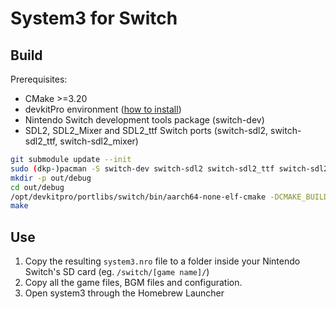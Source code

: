 # System3 for Switch

## Build
Prerequisites:
- CMake >=3.20
- devkitPro environment ([how to install](https://devkitpro.org/wiki/devkitPro_pacman))
- Nintendo Switch development tools package (switch-dev)
- SDL2, SDL2_Mixer and SDL2_ttf Switch ports (switch-sdl2, switch-sdl2_ttf, switch-sdl2_mixer)

```sh
git submodule update --init
sudo (dkp-)pacman -S switch-dev switch-sdl2 switch-sdl2_ttf switch-sdl2_mixer
mkdir -p out/debug
cd out/debug
/opt/devkitpro/portlibs/switch/bin/aarch64-none-elf-cmake -DCMAKE_BUILD_TYPE=Debug ../../
make
```

## Use
1. Copy the resulting `system3.nro` file to a folder inside your Nintendo Switch's SD card (eg. `/switch/[game name]/`)
2. Copy all the game files, BGM files and configuration.
3. Open system3 through the Homebrew Launcher
